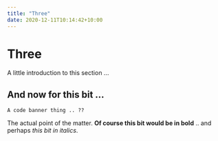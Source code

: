 ```yaml
---
title: "Three"
date: 2020-12-11T10:14:42+10:00
---
```


# Three

A little introduction to this section ...

## And now for this bit ...


```
A code banner thing .. ??
```

The actual point of the matter. **Of course this bit would be in bold** .. and perhaps _this bit in italics_.
